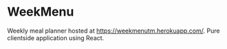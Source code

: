 # WeekMenu
Weekly meal planner hosted at https://weekmenutm.herokuapp.com/. Pure clientside application using React.
